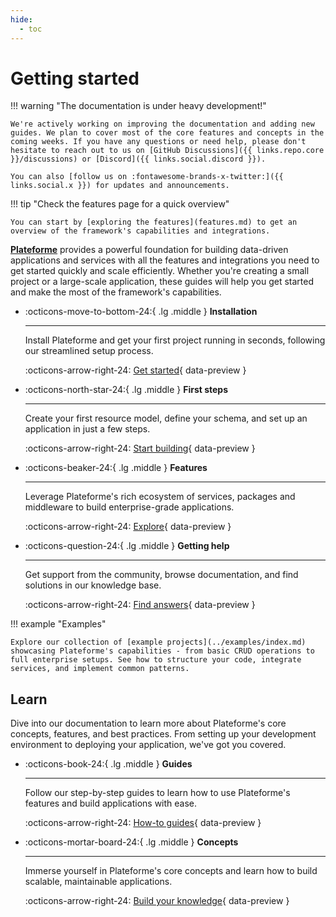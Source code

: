 ```yaml
---
hide:
  - toc
---
```


# Getting started

!!! warning "The documentation is under heavy development!"

    We're actively working on improving the documentation and adding new guides. We plan to cover most of the core features and concepts in the coming weeks. If you have any questions or need help, please don't hesitate to reach out to us on [GitHub Discussions]({{ links.repo.core }}/discussions) or [Discord]({{ links.social.discord }}).

    You can also [follow us on :fontawesome-brands-x-twitter:]({{ links.social.x }}) for updates and announcements.

!!! tip "Check the features page for a quick overview"

    You can start by [exploring the features](features.md) to get an overview of the framework's capabilities and integrations.

[**Plateforme**](../index.md) provides a powerful foundation for building data-driven applications and services with all the features and integrations you need to get started quickly and scale efficiently. Whether you're creating a small project or a large-scale application, these guides will help you get started and make the most of the framework's capabilities.

<div class="grid cards" markdown>

-   :octicons-move-to-bottom-24:{ .lg .middle } **Installation**

    ---

    Install Plateforme and get your first project running in seconds, following our streamlined setup process.

    :octicons-arrow-right-24: [Get started](install.md){ data-preview }

-   :octicons-north-star-24:{ .lg .middle } **First steps**

    ---

    Create your first resource model, define your schema, and set up an application in just a few steps.

    :octicons-arrow-right-24: [Start building](first-steps.md){ data-preview }

-   :octicons-beaker-24:{ .lg .middle } **Features**

    ---

    Leverage Plateforme's rich ecosystem of services, packages and middleware to build enterprise-grade applications.

    :octicons-arrow-right-24: [Explore](features.md){ data-preview }

-   :octicons-question-24:{ .lg .middle } **Getting help**

    ---

    Get support from the community, browse documentation, and find solutions in our knowledge base.

    :octicons-arrow-right-24: [Find answers](help.md){ data-preview }

</div>

!!! example "Examples"

    Explore our collection of [example projects](../examples/index.md) showcasing Plateforme's capabilities - from basic CRUD operations to full enterprise setups. See how to structure your code, integrate services, and implement common patterns.

## Learn

Dive into our documentation to learn more about Plateforme's core concepts, features, and best practices. From setting up your development environment to deploying your application, we've got you covered.

<div class="grid cards" markdown>

-   :octicons-book-24:{ .lg .middle } **Guides**

    ---

    Follow our step-by-step guides to learn how to use Plateforme's features and build applications with ease.

    :octicons-arrow-right-24: [How-to guides](../learn/guides/index.md){ data-preview }

-   :octicons-mortar-board-24:{ .lg .middle } **Concepts**

    ---

    Immerse yourself in Plateforme's core concepts and learn how to build scalable, maintainable applications.

    :octicons-arrow-right-24: [Build your knowledge](../learn/concepts/index.md){ data-preview }

</div>
